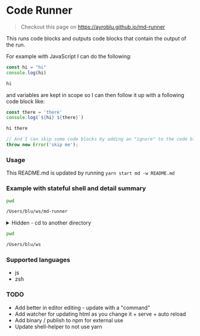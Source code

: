 # Code Runner

> Checkout this page on https://ayroblu.github.io/md-runner

This runs code blocks and outputs code blocks that contain the output of the run.

For example with JavaScript I can do the following:

```js
const hi = "hi"
console.log(hi)
```

```txt output
hi
```

and variables are kept in scope so I can then follow it up with a following code block like:

```js
const there = 'there'
console.log(`${hi} ${there}`)
```

```txt output
hi there
```

```js ignore
// And I can skip some code blocks by adding an "ignore" to the code block attributes
throw new Error('skip me');
```

### Usage

This README.md is updated by running `yarn start md -w README.md`

### Example with stateful shell and detail summary

```zsh
pwd
```

```txt output
/Users/blu/ws/md-runner
```

<details>
  <summary>Hidden - cd to another directory</summary>

```zsh
cd ..
```

</details>

```zsh
pwd
```

```txt output
/Users/blu/ws
```

### Supported languages

*   js
*   zsh

### TODO

- Add better in editor editing - update with a "command"
- Add watcher for updating html as you change it + serve + auto reload
- Add binary / publish to npm for external use
- Update shell-helper to not use yarn


